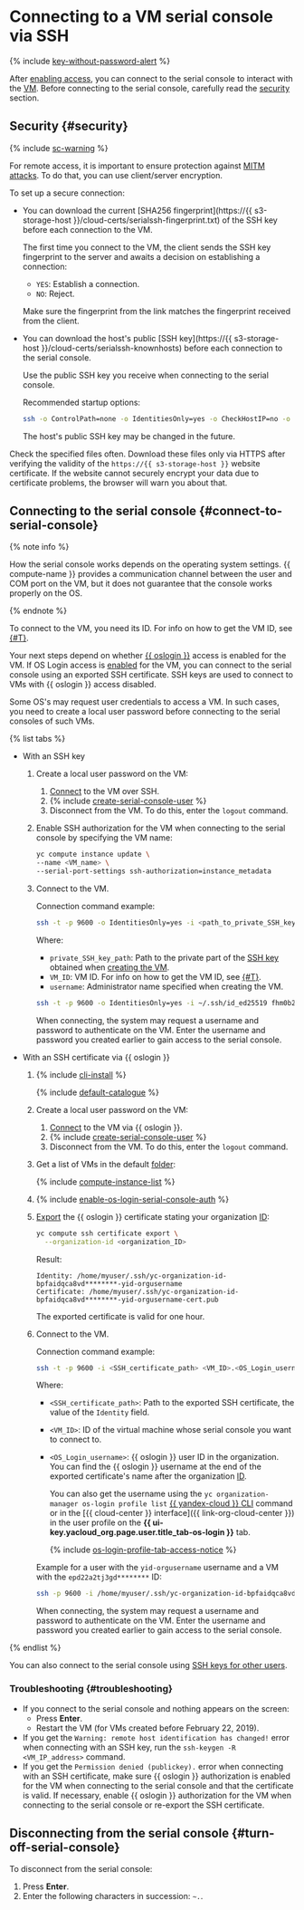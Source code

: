 # Connecting to a VM serial console via SSH

{% include [key-without-password-alert](../../../_includes/compute/key-without-password-alert.md) %}

After [enabling access](./index.md), you can connect to the serial console to interact with the [VM](../../concepts/vm.md). Before connecting to the serial console, carefully read the [security](#security) section.

## Security {#security}

{% include [sc-warning](../../../_includes/compute/serial-console-warning.md) %}

For remote access, it is important to ensure protection against [MITM attacks](https://en.wikipedia.org/wiki/Man-in-the-middle_attack). To do that, you can use client/server encryption.

To set up a secure connection:
* You can download the current [SHA256 fingerprint](https://{{ s3-storage-host }}/cloud-certs/serialssh-fingerprint.txt) of the SSH key before each connection to the VM.

  The first time you connect to the VM, the client sends the SSH key fingerprint to the server and awaits a decision on establishing a connection:
  * `YES`: Establish a connection.
  * `NO`: Reject.

  Make sure the fingerprint from the link matches the fingerprint received from the client.
* You can download the host's public [SSH key](https://{{ s3-storage-host }}/cloud-certs/serialssh-knownhosts) before each connection to the serial console.

  Use the public SSH key you receive when connecting to the serial console.

  Recommended startup options:

  ```bash
  ssh -o ControlPath=none -o IdentitiesOnly=yes -o CheckHostIP=no -o StrictHostKeyChecking=yes -o UserKnownHostsFile=./serialssh-knownhosts -p 9600 -i ~/.ssh/<private_SSH_key_name> <VM_ID>.<username>@{{ serial-ssh-host }}
  ```

  The host's public SSH key may be changed in the future.

Check the specified files often. Download these files only via HTTPS after verifying the validity of the `https://{{ s3-storage-host }}` website certificate. If the website cannot securely encrypt your data  due to certificate problems, the browser will warn you about that.

## Connecting to the serial console {#connect-to-serial-console}

{% note info %}

How the serial console works depends on the operating system settings. {{ compute-name }} provides a communication channel between the user and COM port on the VM, but it does not guarantee that the console works properly on the OS.

{% endnote %}

To connect to the VM, you need its ID. For info on how to get the VM ID, see [{#T}](../vm-info/get-info.md).

Your next steps depend on whether [{{ oslogin }}](../../../organization/concepts/os-login.md) access is enabled for the VM. If OS Login access is [enabled](../vm-connect/enable-os-login.md) for the VM, you can connect to the serial console using an exported SSH certificate. SSH keys are used to connect to VMs with {{ oslogin }} access disabled.

Some OS's may request user credentials to access a VM. In such cases, you need to create a local user password before connecting to the serial consoles of such VMs.

{% list tabs %}

- With an SSH key

  1. Create a local user password on the VM:
      1. [Connect](../vm-connect/ssh.md) to the VM over SSH.
      1. {% include [create-serial-console-user](../../../_includes/compute/create-serial-console-user.md) %}
      1. Disconnect from the VM. To do this, enter the `logout` command.

  1. Enable SSH authorization for the VM when connecting to the serial console by specifying the VM name:

      ```bash
      yc compute instance update \
      --name <VM_name> \
      --serial-port-settings ssh-authorization=instance_metadata
      ```

  1. Connect to the VM.

      Connection command example:

      ```bash
      ssh -t -p 9600 -o IdentitiesOnly=yes -i <path_to_private_SSH_key> <VM_ID>.<username>@{{ serial-ssh-host }}
      ```

      Where: 
      * `private_SSH_key_path`: Path to the private part of the [SSH key](../vm-connect/ssh.md#creating-ssh-keys) obtained when [creating the VM](../vm-create/create-linux-vm.md).
      * `VM_ID`: VM ID. For info on how to get the VM ID, see [{#T}](../vm-info/get-info.md).
      * `username`: Administrator name specified when creating the VM.

      ```bash
      ssh -t -p 9600 -o IdentitiesOnly=yes -i ~/.ssh/id_ed25519 fhm0b28lgfp4********.yc-user@{{ serial-ssh-host }}
      ```

      When connecting, the system may request a username and password to authenticate on the VM. Enter the username and password you created earlier to gain access to the serial console.

- With an SSH certificate via {{ oslogin }}

  1. {% include [cli-install](../../../_includes/cli-install.md) %}

      {% include [default-catalogue](../../../_includes/default-catalogue.md) %}

  1. Create a local user password on the VM:
      1. [Connect](../vm-connect/os-login.md) to the VM via {{ oslogin }}.
      1. {% include [create-serial-console-user](../../../_includes/compute/create-serial-console-user.md) %}
      1. Disconnect from the VM. To do this, enter the `logout` command.

  1. Get a list of VMs in the default [folder](../../../resource-manager/concepts/resources-hierarchy.md#folder):

      {% include [compute-instance-list](../../_includes_service/compute-instance-list.md) %}

  1. {% include [enable-os-login-serial-console-auth](../../../_includes/compute/enable-os-login-serial-console-auth.md) %}

  1. [Export](../vm-connect/os-login-export-certificate.md) the {{ oslogin }} certificate stating your organization [ID](../../../organization/operations/organization-get-id.md):

      ```bash
      yc compute ssh certificate export \
        --organization-id <organization_ID>
      ```

      Result:

      ```text
      Identity: /home/myuser/.ssh/yc-organization-id-bpfaidqca8vd********-yid-orgusername
      Certificate: /home/myuser/.ssh/yc-organization-id-bpfaidqca8vd********-yid-orgusername-cert.pub
      ```

      The exported certificate is valid for one hour.

  1. Connect to the VM.

      Connection command example:

      ```bash
      ssh -t -p 9600 -i <SSH_certificate_path> <VM_ID>.<OS_Login_username>@{{ serial-ssh-host }}
      ```

      Where:
      * `<SSH_certificate_path>`: Path to the exported SSH certificate, the value of the `Identity` field.
      * `<VM_ID>`: ID of the virtual machine whose serial console you want to connect to.
      * `<OS_Login_username>`: {{ oslogin }} user ID in the organization. You can find the {{ oslogin }} username at the end of the exported certificate's name after the organization [ID](../../../organization/operations/organization-get-id.md).

          You can also get the username using the `yc organization-manager os-login profile list` [{{ yandex-cloud }} CLI](../../../cli/cli-ref/organization-manager/cli-ref/oslogin/profile/list.md) command or in the [{{ cloud-center }} interface]({{ link-org-cloud-center }}) in the user profile on the **{{ ui-key.yacloud_org.page.user.title_tab-os-login }}** tab.

          {% include [os-login-profile-tab-access-notice](../../../_includes/organization/os-login-profile-tab-access-notice.md) %}

      Example for a user with the `yid-orgusername` username and a VM with the `epd22a2tj3gd********` ID:

      ```bash
      ssh -p 9600 -i /home/myuser/.ssh/yc-organization-id-bpfaidqca8vd********-yid-orgusername epd22a2tj3gd********.yid-orgusername@{{ serial-ssh-host }}
      ```

      When connecting, the system may request a username and password to authenticate on the VM. Enter the username and password you created earlier to gain access to the serial console.

{% endlist %}

You can also connect to the serial console using [SSH keys for other users](../vm-connect/ssh.md#vm-authorized-keys).


### Troubleshooting {#troubleshooting}

* If you connect to the serial console and nothing appears on the screen:
  * Press **Enter**.
  * Restart the VM (for VMs created before February 22, 2019).
* If you get the `Warning: remote host identification has changed!` error when connecting with an SSH key, run the `ssh-keygen -R <VM_IP_address>` command.
* If you get the `Permission denied (publickey).` error when connecting with an SSH certificate, make sure {{ oslogin }} authorization is enabled for the VM when connecting to the serial console and that the certificate is valid. If necessary, enable {{ oslogin }} authorization for the VM when connecting to the serial console or re-export the SSH certificate.

## Disconnecting from the serial console {#turn-off-serial-console}

To disconnect from the serial console:
1. Press **Enter**.
1. Enter the following characters in succession: `~.`.
